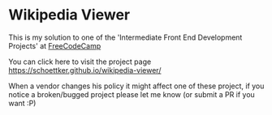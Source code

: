 # Wikipedia Viewer
This is my solution to one of the 'Intermediate Front End Development Projects' at [FreeCodeCamp](https://www.freecodecamp.com)


You can click here to visit the project page <https://schoettker.github.io/wikipedia-viewer/>


When a vendor changes his policy it might affect one of these project, if you notice a broken/bugged project please let me know (or submit a PR if you want :P)
